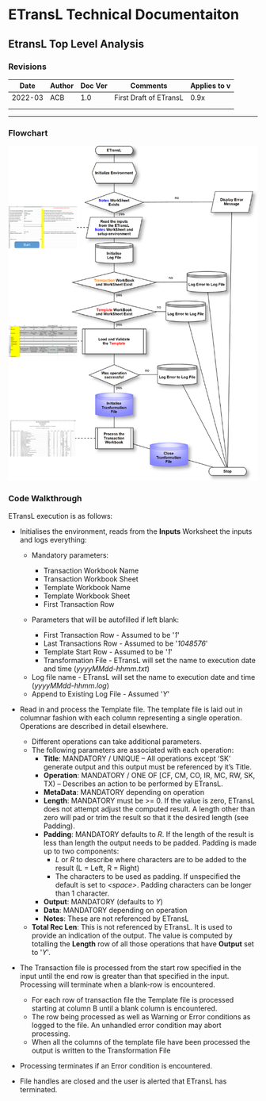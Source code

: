 # ETransL Technical Documentaiton

## EtransL Top Level Analysis

### Revisions

| Date    	| Author 	| Doc Ver 	| Comments               	| Applies to v 	|
|---------	|--------	|---------	|------------------------	|--------------	|
| 2022-03 	| ACB    	| 1.0     	| First Draft of ETransL 	| 0.9x         	|
|         	|        	|         	|                        	|              	|
|         	|        	|         	|                        	|              	|



___
<div style="page-break-after: always"></div>


### Flowchart

![Image](./TECHDOCS/FlowChart-ETransL.PNG "Top Level Flow Diagram")

### Code Walkthrough

ETransL execution is as follows:

* Initialises the environment, reads from the **Inputs** Worksheet the inputs and logs everything:
  *  Mandatory parameters:
     + Transaction Workbook Name
	 + Transaction Workbook Sheet
     + Template Workbook Name
	 + Template Workbook Sheet
	 + First Transaction Row

  *  Parameters that will be autofilled if left blank:
     + First Transaction Row - Assumed to be '*1*'
     + Last Transactions Row - Assumed to be '*1048576*'
     + Template Start Row - Assumed to be '*1*'
     + Transformation File - ETransL will set the name to execution date and time (*yyyyMMdd-hhmm.txt*)
  + Log file name - ETransL will set the name to execution date and time (*yyyyMMdd-hhmm.log*)
  + Append to Existing Log File - Assumed '*Y*'


* Read in and process the Template file. The template file is laid out in columnar fashion with each column representing a single operation. Operations are described in detail elsewhere.
  + Different operations can take additional parameters. 
  + The following parameters are associated with each operation:
    + **Title**: MANDATORY / UNIQUE – All operations except ‘SK’ generate output and this output must be referenced by it’s Title.
    + **Operation**: MANDATORY / ONE OF [CF, CM, CO, IR, MC, RW, SK, TX)  – Describes an action to be performed by ETransL.
    + **MetaData**: MANDATORY depending on operation
    + **Length**: MANDATORY must be >= 0. If the value is zero, ETransL does not attempt adjust the computed result. A length other than zero will pad or trim the result so that it the desired length (see Padding).
    + **Padding**: MANDATORY defaults to *R*. If the length of the result is less than length the output needs to be padded. Padding is made up to two components:
       + *L* or *R* to describe where characters are to be added to the result (L = Left, R = Right)
       + The characters to be used as padding. If unspecified the default is set to *\<space\>*. Padding characters can be longer than 1 character.
    + **Output**: MANDATORY (defaults to *Y*)
    + **Data**: MANDATORY depending on operation
    + **Notes**: These are not referenced by ETransL
  + **Total Rec Len**: This is not referenced by ETransL. It is used to provide an indication of the output.  The value is computed by totalling the **Length** row of all those operations that have **Output** set to '*Y*'.


* The Transaction file is processed from the start row specified in the input until the end row is greater than that specified in the input. Processing will terminate when a blank-row is encountered.
  * For each row of transaction file the Template file is processed starting at column B until a blank column is encountered.
  * The row being processed as well as Warning or Error conditions as logged to the file.  An unhandled error condition may abort processing.
  * When all the columns of the template file have been processed the output is written to the Transformation File

* Processing terminates if an Error condition is encountered.

* File handles are closed and the user is alerted that ETransL has terminated.






